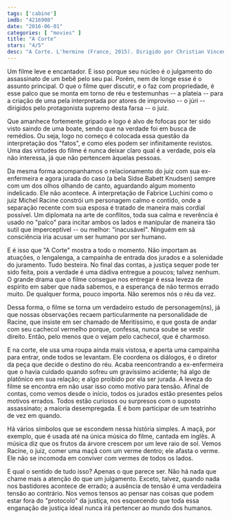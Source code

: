 ```yaml
---
tags: ['cabine']
imdb: "4216908"
date: "2016-06-01"
categories: [ "movies" ]
title: "A Corte"
stars: "4/5"
desc: "A Corte. L'hermine (France, 2015). Dirigido por Christian Vincent. Escrito por Christian Vincent. Com Fabrice Luchini, Sidse Babett Knudsen, Eva Lallier, Corinne Masiero, Sophie-Marie Larrouy, Fouzia Guezoum, Simon Ferrante, Abdellah Moundy, Serge Flamenbaum."
---
```

Um filme leve e encantador. E isso porque seu núcleo é o julgamento do assassinato de um bebê pelo seu pai. Porém, nem de longe esse é o assunto principal. O que o filme quer discutir, e o faz com propriedade, é esse palco que se monta em torno de réu e testemunhas -- a plateia -- para a criação de uma pela interpretada por atores de improviso -- o júri -- dirigidos pelo protagonista supremo desta farsa -- o juiz.

Que amanhece fortemente gripado e logo é alvo de fofocas por ter sido visto saindo de uma boate, sendo que na verdade foi em busca de remédios. Ou seja, logo no começo é colocada essa questão da interpretação dos "fatos", e como eles podem ser infinitamente revistos. Uma das virtudes do filme é nunca deixar claro qual é a verdade, pois ela não interessa, já que não pertencem àquelas pessoas.

Da mesma forma acompanhamos o relacionamento do juiz com sua ex-enfermeira e agora jurada do caso (a bela Sidse Babett Knudsen) sempre com um dos olhos olhando de canto, aguardando algum momento indelicado. Ele não acontece. A interpretação de Fabrice Luchini como o juiz Michel Racine constrói um personagem calmo e contido, onde a separação recente com sua esposa é tratado de maneira mais cordial possível. Um diplomata na arte de conflitos, toda sua calma e reverência é usado no "palco" para incitar ambos os lados e manipular de maneira tão sutil que imperceptível -- ou melhor: "inacusável". Ninguém em sã consciência iria acusar um ser humano por ser humano.

E é isso que "A Corte" mostra a todo o momento. Não importam as atuações, o lengalenga, a campainha de entrada dos jurados e a solenidade do juramento. Tudo besteira. No final das contas, a justiça sequer pode ter sido feita, pois a verdade é uma dádiva entregue a poucos; talvez nenhum. O grande drama que o filme consegue nos entregar é essa leveza de espírito em saber que nada sabemos, e a esperança de não termos errado muito. De qualquer forma, pouco importa. Não seremos nós o réu da vez.

Dessa forma, o filme se torna um verdadeiro estudo de personagem(ns), já que nossas observações recaem particularmente na personalidade de Racine, que insiste em ser chamado de Meritíssimo, e que gosta de andar com seu cachecol vermelho porque, confessa, nunca soube se vestir direito. Então, pelo menos que o vejam pelo cachecol, que é charmoso.

E na corte, ele usa uma roupa ainda mais vistosa, e aperta uma campainha para entrar, onde todos se levantam. Ele coordena os diálogos, é o diretor da peça que decide o destino do réu. Acaba reencontrando a ex-enfermeira que o havia cuidado quando sofreu um gravíssimo acidente; há algo de platônico em sua relação; e algo proibido por ela ser jurada. A leveza do filme se encontra em não usar isso como motivo para tensão. Afinal de contas, como vemos desde o início, todos os jurados estão presentes pelos motivos errados. Todos estão curiosos ou surpresos com o suposto assassinato; a maioria desempregada. E é bom participar de um teatrinho de vez em quando.

Há vários símbolos que se escondem nessa história simples. A maçã, por exemplo, que é usada até na única música do filme, cantada em inglês. A música diz que os frutos da árvore crescem por um leve raio de sol. Vemos Racine, o juiz, comer uma maçã com um verme dentro; ele afasta o verme. Ele não se incomoda em conviver com vermes de todos os lados.

E qual o sentido de tudo isso? Apenas o que parece ser. Não há nada que chame mais a atenção do que um julgamento. Exceto, talvez, quando nada nos bastidores acontece de errado; a ausência de tensão é uma verdadeira tensão ao contrário. Nos vemos tensos ao pensar nas coisas que podem estar fora do "protocolo" da justiça, nos esquecendo que toda essa enganação de justiça ideal nunca irá pertencer ao mundo dos humanos.
